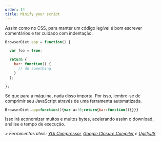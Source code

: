 ```yaml
---
order: 14
title: Minify your script
---
```


Assim como no CSS, para manter um código legível é bom escrever comentários e ter cuidado com indentação.

```js
BrowserDiet.app = function() {

  var foo = true;

  return {
    bar: function() {
      // do something
    }
  };

};
```

Só que para a máquina, nada disso importa. Por isso, lembre-se de comprimir seu JavaScript através de uma ferramenta automatizada.

```js
BrowserDiet.app=function(){var a=!0;return{bar:function(){}}}
```

Isso irá economizar muitos e muitos bytes, acelerando assim o download, análise e tempo de execução.

*> Ferramentas úteis: [YUI Compressor](http://developer.yahoo.com/yui/compressor/), [Google Closure Compiler](http://code.google.com/closure/compiler/) e [UglifyJS](https://github.com/mishoo/UglifyJS).*